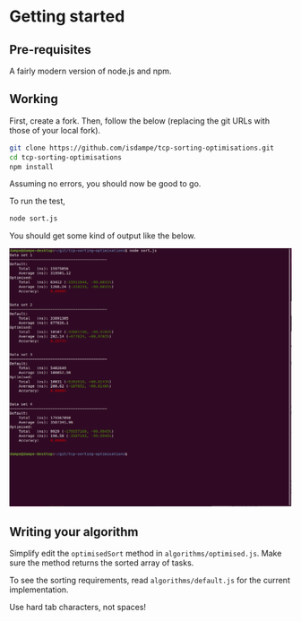 # Getting started

## Pre-requisites
A fairly modern version of node.js and npm.

## Working
First, create a fork. Then, follow the below (replacing the git URLs with those
of your local fork).

```bash
git clone https://github.com/isdampe/tcp-sorting-optimisations.git
cd tcp-sorting-optimisations
npm install
```

Assuming no errors, you should now be good to go.

To run the test, 

```bash
node sort.js
```

You should get some kind of output like the below.

![sort.js output](output.png)

## Writing your algorithm
Simplify edit the `optimisedSort` method in `algorithms/optimised.js`. Make
sure the method returns the sorted array of tasks.

To see the sorting requirements, read `algorithms/default.js` for the current
implementation.

Use hard tab characters, not spaces!

